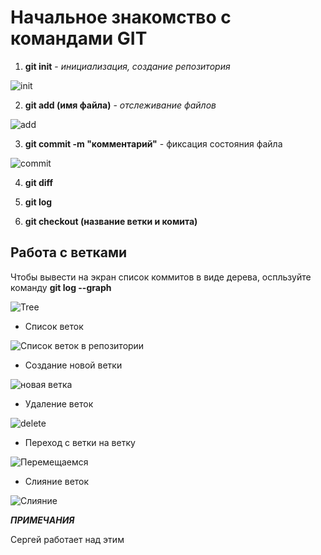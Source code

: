 # Начальное знакомство с командами GIT

1. **git init** - *инициализация, создание репозитория*

![init](gitinit.png)

2. **git add (имя файла)** - *отслеживание файлов*

![add](gitadd.png)

3. **git commit -m "комментарий"** - фиксация состояния файла

![commit](gitcommit.png)

4. **git diff**

5. **git log**

6. **git checkout (название ветки и комита)**

## Работа с ветками

Чтобы вывести на экран список коммитов в виде дерева, оспльзуйте команду __git log --graph__

![Tree](graph.png)
* Список веток

![Список веток в репозитории](gitbranch.png)

* Создание новой ветки

![новая ветка](gitbranchnew.png)

* Удаление веток

![delete](brachdel.png)

* Переход с ветки на ветку

![Перемещаемся](brancheck.png)

* Слияние веток

![Слияние](merge.png)

_**ПРИМЕЧАНИЯ**_

Сергей работает над этим